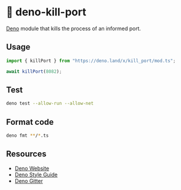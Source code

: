 # 🦕 deno-kill-port

[Deno](https://deno.land) module that kills the process of an informed port.

## Usage

```typescript
import { killPort } from "https://deno.land/x/kill_port/mod.ts";

await killPort(8082);
```

## Test

```bash
deno test --allow-run --allow-net
```

## Format code

```bash
deno fmt **/*.ts
```

## Resources

- [Deno Website](https://deno.land)
- [Deno Style Guide](https://deno.land/std/style_guide.md)
- [Deno Gitter](https://gitter.im/denolife/Lobby)
